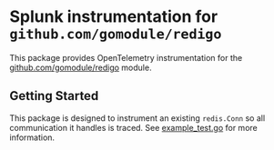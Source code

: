 # Splunk instrumentation for `github.com/gomodule/redigo`

This package provides OpenTelemetry instrumentation for the
[github.com/gomodule/redigo](https://github.com/gomodule/redigo) module.

## Getting Started

This package is designed to instrument an existing `redis.Conn` so all
communication it handles is traced. See [example_test.go](./example_test.go)
for more information.
